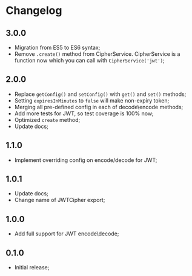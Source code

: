 # Changelog

## 3.0.0

- Migration from ES5 to ES6 syntax;
- Remove `.create()` method from CipherService. CipherService is a function now which you can call with `CipherService('jwt')`;

## 2.0.0

- Replace `getConfig()` and `setConfig()` with `get()` and `set()` methods;
- Setting `expiresInMinutes` to `false` will make non-expiry token;
- Merging all pre-defined config in each of decode\encode methods;
- Add more tests for JWT, so test coverage is 100% now;
- Optimized `create` method;
- Update docs;

## 1.1.0

- Implement overriding config on encode/decode for JWT;

## 1.0.1

- Update docs;
- Change name of JWTCipher export;

## 1.0.0

- Add full support for JWT encode\decode;

## 0.1.0

- Initial release;
